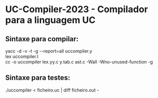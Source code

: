 # UC-Compiler-2023 - Compilador para a linguagem UC
## Sintaxe para compilar:

yacc -d -v -t -g --report=all uccompiler.y<br/>
lex uccompiler.l<br/>
cc -o uccompiler lex.yy.c y.tab.c ast.c -Wall -Wno-unused-function -g<br/>

## Sintaxe para testes:
./uccompiler < ficheiro.uc | diff ficheiro.out -
